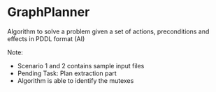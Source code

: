 # GraphPlanner
Algorithm to solve a problem given a set of actions, preconditions and effects in PDDL format (AI)

Note:<br>
* Scenario 1 and 2 contains sample input files
* Pending Task: Plan extraction part
* Algorithm is able to identify the mutexes
